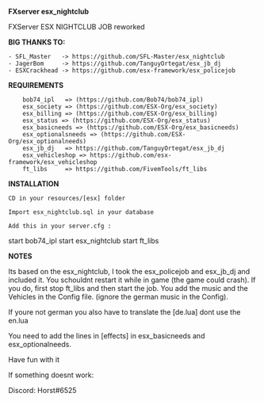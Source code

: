**FXserver esx_nightclub**

FXServer ESX NIGHTCLUB JOB reworked

**BIG THANKS TO:**

    - SFL_Master   -> https://github.com/SFL-Master/esx_nightclub
    - JagerBom     -> https://github.com/TanguyOrtegat/esx_jb_dj
    - ESXCrackhead -> https://github.com/esx-framework/esx_policejob

**REQUIREMENTS**

        bob74_ipl   => (https://github.com/Bob74/bob74_ipl)
        esx_society => (https://github.com/ESX-Org/esx_society)
        esx_billing => (https://github.com/ESX-Org/esx_billing)
        esx_status => (https://github.com/ESX-Org/esx_status)
        esx_basicneeds => (https://github.com/ESX-Org/esx_basicneeds)
        esx_optionalsneeds => (https://github.com/ESX-Org/esx_optionalneeds)
        esx_jb_dj   => https://github.com/TanguyOrtegat/esx_jb_dj
        esx_vehicleshop => https://github.com/esx-framework/esx_vehicleshop
        ft_libs     => https://github.com/FivemTools/ft_libs

**INSTALLATION**

    CD in your resources/[esx] folder

    Import esx_nightclub.sql in your database

    Add this in your server.cfg :

start bob74_ipl
start esx_nightclub
start ft_libs

**NOTES**

Its based on the esx_nightclub, I took the esx_policejob and esx_jb_dj and included it. You schouldnt restart it while in game (the game could crash). If you do, first stop ft_libs and then start the job.
You add the music and the Vehicles in the Config file. (ignore the german music in the Config).

If youre not german you also have to translate the [de.lua] dont use the en.lua

You need to add the lines in [effects] in esx_basicneeds and esx_optionalneeds.

Have fun with it

If something doesnt work:

Discord: Horst#6525




